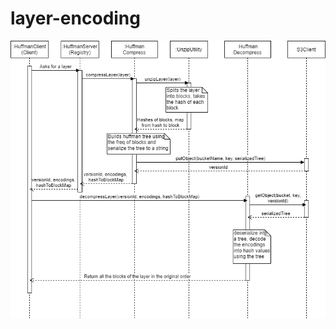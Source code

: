 # layer-encoding

![alt text](https://github.com/AkhilaMangipudi/layer-encoding/blob/master/serverless_uml.png?raw=true)
